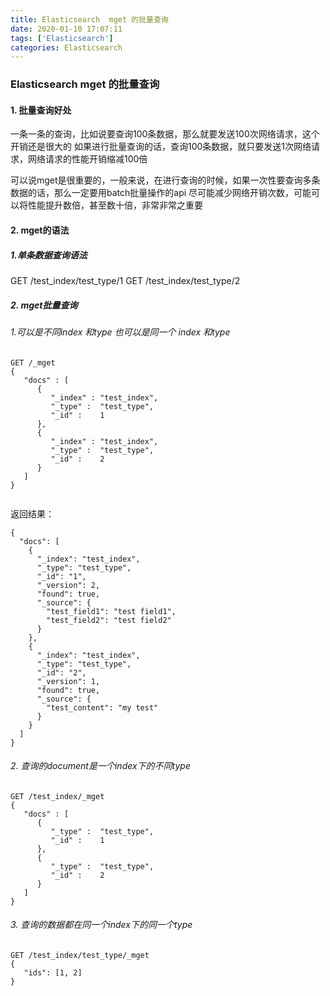 ```yaml
---
title: Elasticsearch  mget 的批量查询
date: 2020-01-10 17:07:11
tags: ['Elasticsearch']
categories: Elasticsearch
---
```


###   Elasticsearch  mget 的批量查询

####  1. 批量查询好处

一条一条的查询，比如说要查询100条数据，那么就要发送100次网络请求，这个开销还是很大的
如果进行批量查询的话，查询100条数据，就只要发送1次网络请求，网络请求的性能开销缩减100倍

可以说mget是很重要的，一般来说，在进行查询的时候，如果一次性要查询多条数据的话，那么一定要用batch批量操作的api
尽可能减少网络开销次数，可能可以将性能提升数倍，甚至数十倍，非常非常之重要

####  2. mget的语法

#####  1.单条数据查询语法

GET /test_index/test_type/1
GET /test_index/test_type/2

##### 2. mget批量查询

###### 1.可以是不同index 和type 也可以是同一个 index 和type

~~~
GET /_mget
{
   "docs" : [
      {
         "_index" : "test_index",
         "_type" :  "test_type",
         "_id" :    1
      },
      {
         "_index" : "test_index",
         "_type" :  "test_type",
         "_id" :    2
      }
   ]
}


~~~

返回结果：

~~~
{
  "docs": [
    {
      "_index": "test_index",
      "_type": "test_type",
      "_id": "1",
      "_version": 2,
      "found": true,
      "_source": {
        "test_field1": "test field1",
        "test_field2": "test field2"
      }
    },
    {
      "_index": "test_index",
      "_type": "test_type",
      "_id": "2",
      "_version": 1,
      "found": true,
      "_source": {
        "test_content": "my test"
      }
    }
  ]
}
~~~

###### 2. 查询的document是一个index下的不同type

~~~
GET /test_index/_mget
{
   "docs" : [
      {
         "_type" :  "test_type",
         "_id" :    1
      },
      {
         "_type" :  "test_type",
         "_id" :    2
      }
   ]
}
~~~

###### 3. 查询的数据都在同一个index下的同一个type

~~~
GET /test_index/test_type/_mget
{
   "ids": [1, 2]
}

~~~







